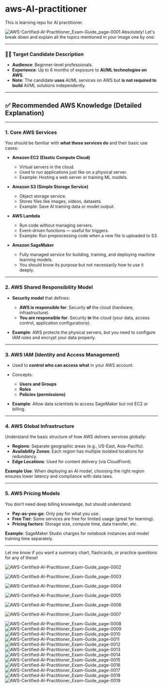 # aws-AI-practitioner
This is learning repo for AI practitioner.


![AWS-Certified-AI-Practitioner_Exam-Guide_page-0001](https://github.com/user-attachments/assets/0387efe6-f2ab-48fb-84c6-191ca6fdc1f3)
Absolutely! Let's break down and explain all the topics mentioned in your image one by one:

---

### 🧑‍💻 **Target Candidate Description**

* **Audience**: Beginner-level professionals.
* **Experience**: Up to 6 months of exposure to **AI/ML technologies on AWS**.
* **Note**: The candidate **uses** AI/ML services on AWS but **is not required to build** AI/ML solutions independently.

---

## ✅ **Recommended AWS Knowledge (Detailed Explanation)**

---

### 1. **Core AWS Services**

You should be familiar with **what these services do** and their basic use cases:

* **Amazon EC2 (Elastic Compute Cloud)**

  * Virtual servers in the cloud.
  * Used to run applications just like on a physical server.
  * Example: Hosting a web server or training ML models.

* **Amazon S3 (Simple Storage Service)**

  * Object storage service.
  * Stores files like images, videos, datasets.
  * Example: Save AI training data or model output.

* **AWS Lambda**

  * Run code without managing servers.
  * Event-driven functions — useful for triggers.
  * Example: Run preprocessing code when a new file is uploaded to S3.

* **Amazon SageMaker**

  * Fully managed service for building, training, and deploying machine learning models.
  * You should know its purpose but not necessarily how to use it deeply.

---

### 2. **AWS Shared Responsibility Model**

* **Security model** that defines:

  * **AWS is responsible for**: Security **of** the cloud (hardware, infrastructure).
  * **You are responsible for**: Security **in** the cloud (your data, access control, application configurations).
* **Example**: AWS protects the physical servers, but you need to configure IAM roles and encrypt your data properly.

---

### 3. **AWS IAM (Identity and Access Management)**

* Used to **control who can access what** in your AWS account.
* Concepts:

  * **Users and Groups**
  * **Roles**
  * **Policies (permissions)**
* **Example**: Allow data scientists to access SageMaker but not EC2 or billing.

---

### 4. **AWS Global Infrastructure**

Understand the basic structure of how AWS delivers services globally:

* **Regions**: Separate geographic areas (e.g., US-East, Asia-Pacific).
* **Availability Zones**: Each region has multiple isolated locations for redundancy.
* **Edge Locations**: Used for content delivery (via CloudFront).

**Example Use**: When deploying an AI model, choosing the right region ensures lower latency and compliance with data laws.

---

### 5. **AWS Pricing Models**

You don’t need deep billing knowledge, but should understand:

* **Pay-as-you-go**: Only pay for what you use.
* **Free Tier**: Some services are free for limited usage (great for learning).
* **Pricing factors**: Storage size, compute time, data transfer, etc.

**Example**: SageMaker Studio charges for notebook instances and model training time separately.

---

Let me know if you want a summary chart, flashcards, or practice questions for any of these!





![AWS-Certified-AI-Practitioner_Exam-Guide_page-0002](https://github.com/user-attachments/assets/257d75ca-9936-4d63-a97f-ae17875a12fd)



![AWS-Certified-AI-Practitioner_Exam-Guide_page-0003](https://github.com/user-attachments/assets/47c520b2-1f5a-4c4a-a906-1566eff2f91a)



![AWS-Certified-AI-Practitioner_Exam-Guide_page-0004](https://github.com/user-attachments/assets/7271e313-9d6f-47b3-95b5-e2fb9f08f334)



![AWS-Certified-AI-Practitioner_Exam-Guide_page-0005](https://github.com/user-attachments/assets/2cc6b0a8-1705-446e-8827-86b365f62e96)



![AWS-Certified-AI-Practitioner_Exam-Guide_page-0006](https://github.com/user-attachments/assets/87bd90fa-f389-44a2-925a-19c48c4743d9)



![AWS-Certified-AI-Practitioner_Exam-Guide_page-0007](https://github.com/user-attachments/assets/a96b1b64-3786-47b9-86d1-fda461505430)



![AWS-Certified-AI-Practitioner_Exam-Guide_page-0008](https://github.com/user-attachments/assets/97dbd0ab-cf3c-4111-9740-a1ada1b8fc49)
![AWS-Certified-AI-Practitioner_Exam-Guide_page-0009](https://github.com/user-attachments/assets/44690c51-b63b-4f82-9cc0-2eba36839d8d)
![AWS-Certified-AI-Practitioner_Exam-Guide_page-0010](https://github.com/user-attachments/assets/dbf607c1-20da-44d3-8133-ab8d31a027af)
![AWS-Certified-AI-Practitioner_Exam-Guide_page-0011](https://github.com/user-attachments/assets/e7f732fb-14d6-4b86-9361-126fadae01cc)
![AWS-Certified-AI-Practitioner_Exam-Guide_page-0012](https://github.com/user-attachments/assets/09f7084f-2974-46b2-a5d0-d07a8b388657)
![AWS-Certified-AI-Practitioner_Exam-Guide_page-0013](https://github.com/user-attachments/assets/fa5112ef-572e-4f94-95f7-c7990876e021)
![AWS-Certified-AI-Practitioner_Exam-Guide_page-0014](https://github.com/user-attachments/assets/e9c8ee01-eb43-4d9e-b553-37fdb36bab65)
![AWS-Certified-AI-Practitioner_Exam-Guide_page-0015](https://github.com/user-attachments/assets/43219c32-3c2c-4d11-b1fc-b054ebede559)
![AWS-Certified-AI-Practitioner_Exam-Guide_page-0016](https://github.com/user-attachments/assets/1d549732-5d34-4520-85eb-6e725b213d00)
![AWS-Certified-AI-Practitioner_Exam-Guide_page-0017](https://github.com/user-attachments/assets/ec7add91-b7e3-436b-a98d-0bdb2c5073b5)
![AWS-Certified-AI-Practitioner_Exam-Guide_page-0018](https://github.com/user-attachments/assets/b912e94a-ec2c-4e2e-9e25-8bd89f2928e4)
![AWS-Certified-AI-Practitioner_Exam-Guide_page-0019](https://github.com/user-attachments/assets/c1b875b2-3061-4591-9a7c-7a25bbc7ef96)


